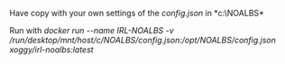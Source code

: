 Have copy with your own settings of the *config.json* in *c:\NOALBS\*

Run with *docker run --name IRL-NOALBS -v /run/desktop/mnt/host/c/NOALBS/config.json:/opt/NOALBS/config.json xoggy/irl-noalbs:latest*